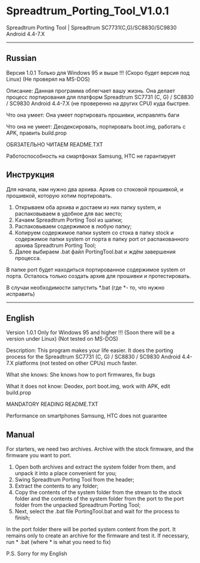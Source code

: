# Spreadtrum_Porting_Tool_V1.0.1
Spreadtrum Porting Tool | Spreadtrum SC7731(C,G)/SC8830/SC9830 Android 4.4-7.X
******************
Russian
------------------
Версия 1.0.1
Только для Windows 95 и выше !!! (Скоро будет версия под Linux) (Не проверял на MS-DOS)

Описание: Данная программа облегчает вашу жизнь. Она делает процесс портирования для платформ Spreadtrum SC7731 (C, G) / SC8830 / SC9830 Android 4.4-7.X (не проверенно на других CPU) куда быстрее.

Что она умеет: Она умеет портировать прошивки, исправлять баги

Что она не умеет: Деодексировать, портировать boot.img, работать с APK, править build.prop

ОБЯЗАТЕЛЬНО ЧИТАЕМ README.TXT

Работоспособность на смартфонах Samsung, HTC не гарантирует

Инструкция
------------------
Для начала, нам нужно два архива. Архив со стоковой прошивкой, и прошивкой, которую хотим портировать.
1) Открываем оба архива и достаем из них папку system, и распаковываем в удобное для вас место;
2) Качаем Spreadtrum Porting Tool из шапки;
3) Распаковываем содержимое в любую папку;
4) Копируем содержимое папки system со стока в папку stock и содержимое папки system от порта в папку  port  от распакованного архива Spreadtrum Porting Tool;
5) Далее выбираем .bat файл PortingTool.bat и ждём завершения процесса.

В папке port будет находиться портированное содержимое system от порта. Осталось только создать архив для прошивки и протестировать.

В случаи необходимости запустить *.bat (где *- то, что нужно исправить)
******************
English
------------------

Version 1.0.1
Only for Windows 95 and higher !!! (Soon there will be a version under Linux) (Not tested on MS-DOS)

Description: This program makes your life easier. It does the porting process for the Spreadtrum SC7731 (C, G) / SC8830 / SC9830 Android 4.4-7.X platforms (not tested on other CPUs) much faster.

What she knows: She knows how to port firmwares, fix bugs

What it does not know: Deodex, port boot.img, work with APK, edit build.prop

MANDATORY READING README.TXT

Performance on smartphones Samsung, HTC does not guarantee

Manual
------------------
For starters, we need two archives. Archive with the stock firmware, and the firmware you want to port.
1) Open both archives and extract the system folder from them, and unpack it into a place convenient for you;
2) Swing Spreadtrum Porting Tool from the header;
3) Extract the contents to any folder;
4) Copy the contents of the system folder from the stream to the stock folder and the contents of the system folder from the port to the port folder from the unpacked Spreadtrum Porting Tool;
5) Next, select the .bat file PortingTool.bat and wait for the process to finish;

In the port folder there will be ported system content from the port. It remains only to create an archive for the firmware and test it.
If necessary, run * .bat (where * is what you need to fix)

P.S. Sorry for my English
